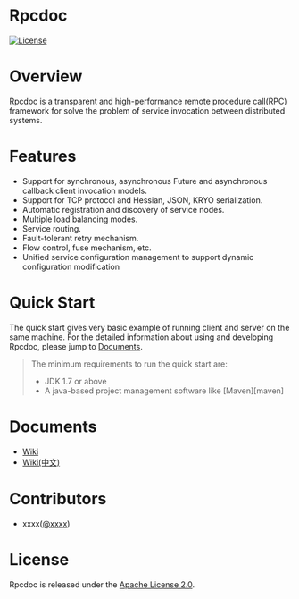 # Rpcdoc
[![License](https://img.shields.io/badge/License-Apache%202.0-blue.svg)](https://github.com/guopengdreams/rpcdoc/blob/master/LICENSE)

# Overview
Rpcdoc is a transparent and high-performance remote procedure call(RPC) framework for solve the problem of service invocation between distributed systems.

# Features
- Support for synchronous, asynchronous Future and asynchronous callback client invocation models. 
- Support for TCP protocol and Hessian, JSON, KRYO serialization. 
- Automatic registration and discovery of service nodes. 
- Multiple load balancing modes. 
- Service routing. 
- Fault-tolerant retry mechanism. 
- Flow control, fuse mechanism, etc. 
- Unified service configuration management to support dynamic configuration modification

# Quick Start

The quick start gives very basic example of running client and server on the same machine. For the detailed information about using and developing Rpcdoc, please jump to [Documents](#documents).

> The minimum requirements to run the quick start are: 
>  * JDK 1.7 or above
>  * A java-based project management software like [Maven][maven]

# Documents

* [Wiki](https://github.com/guopengdreams/rpcdoc/wiki)
* [Wiki(中文)](https://github.com/guopengdreams/rpcdoc/wiki/zh_overview)

# Contributors

* xxxx([@xxxx](https://github.com/xxxx))

# License

Rpcdoc is released under the [Apache License 2.0](http://www.apache.org/licenses/LICENSE-2.0).

